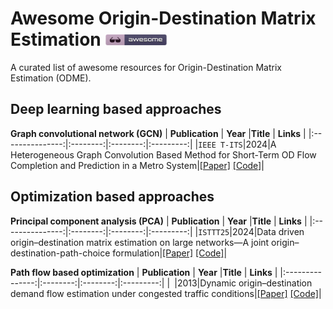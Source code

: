 # Awesome Origin-Destination Matrix Estimation <a href="https://github.com/sindresorhus/awesome"><img src="imgs/awesome.png" alt="Awesome" style="max-width: 100%;" width="100"></a>
A curated list of awesome resources for Origin-Destination Matrix Estimation (ODME).

## Deep learning based approaches

**Graph convolutional network (GCN)**
| **Publication** | **Year** |**Title** | **Links** |
|:---------------:|:--------:|:--------:|:---------:|
|`IEEE T-ITS`|2024|A Heterogeneous Graph Convolution Based Method for Short-Term OD Flow Completion and Prediction in a Metro System|[[Paper]](https://ieeexplore.ieee.org/document/10706995) [[Code]]()|

## Optimization based approaches

**Principal component analysis (PCA)**
| **Publication** | **Year** |**Title** | **Links** |
|:---------------:|:--------:|:--------:|:---------:|
|`ISTTT25`|2024|Data driven origin–destination matrix estimation on large networks—A joint origin–destination-path-choice formulation|[[Paper]](https://www.sciencedirect.com/science/article/pii/S0968090X24003711) [[Code]]()|

**Path flow based optimization**
| **Publication** | **Year** |**Title** | **Links** |
|:---------------:|:--------:|:--------:|:---------:|
|` `|2013|Dynamic origin–destination demand flow estimation under congested traffic conditions|[[Paper]](https://www.sciencedirect.com/science/article/pii/S0968090X13001071) [[Code]]()|
